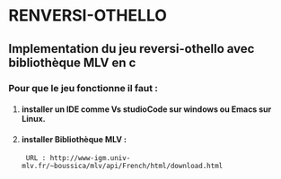 # **RENVERSI-OTHELLO**

## **Implementation du jeu reversi-othello avec bibliothèque MLV en c**

### Pour que le jeu fonctionne il faut :

1. #### installer un IDE comme Vs studioCode sur windows ou Emacs sur Linux.
2. #### installer Bibliothèque MLV : 
        URL : http://www-igm.univ-mlv.fr/~boussica/mlv/api/French/html/download.html

